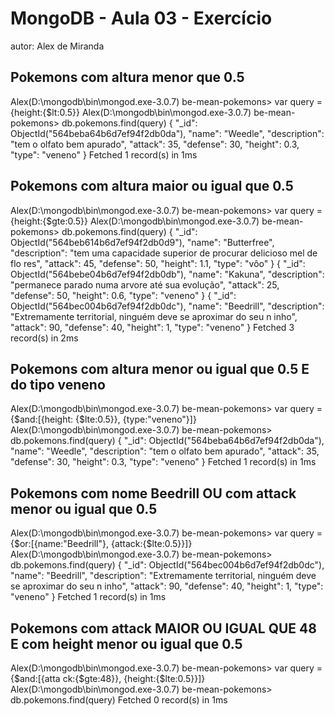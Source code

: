 # MongoDB - Aula 03 - Exercício
autor: Alex de Miranda

## Pokemons com altura menor que 0.5

Alex(D:\mongodb\bin\mongod.exe-3.0.7) be-mean-pokemons> var query = {height:{$lt:0.5}}
Alex(D:\mongodb\bin\mongod.exe-3.0.7) be-mean-pokemons> db.pokemons.find(query)
{
    "_id": ObjectId("564beba64b6d7ef94f2db0da"),
    "name": "Weedle",
    "description": "tem o olfato bem apurado",
    "attack": 35,
    "defense": 30,
    "height": 0.3,
    "type": "veneno"
}
Fetched 1 record(s) in 1ms

## Pokemons com altura maior ou igual que 0.5

Alex(D:\mongodb\bin\mongod.exe-3.0.7) be-mean-pokemons> var query = {height:{$gte:0.5}}
Alex(D:\mongodb\bin\mongod.exe-3.0.7) be-mean-pokemons> db.pokemons.find(query)
{
    "_id": ObjectId("564beb614b6d7ef94f2db0d9"),
    "name": "Butterfree",
    "description": "tem uma capacidade superior de procurar delicioso mel de flo
res",
    "attack": 45,
    "defense": 50,
    "height": 1.1,
    "type": "vôo"
}
{
    "_id": ObjectId("564bebe04b6d7ef94f2db0db"),
    "name": "Kakuna",
    "description": "permanece parado numa arvore até sua evolução",
    "attack": 25,
    "defense": 50,
    "height": 0.6,
    "type": "veneno"
}
{
    "_id": ObjectId("564bec004b6d7ef94f2db0dc"),
    "name": "Beedrill",
    "description": "Extremamente territorial, ninguém deve se aproximar do seu n
inho",
    "attack": 90,
    "defense": 40,
    "height": 1,
    "type": "veneno"
}
Fetched 3 record(s) in 2ms

## Pokemons com altura menor ou igual que 0.5 E do tipo veneno

Alex(D:\mongodb\bin\mongod.exe-3.0.7) be-mean-pokemons> var query = {$and:[{height: {$lte:0.5}}, {type:"veneno"}]}
Alex(D:\mongodb\bin\mongod.exe-3.0.7) be-mean-pokemons> db.pokemons.find(query)
{
    "_id": ObjectId("564beba64b6d7ef94f2db0da"),
    "name": "Weedle",
    "description": "tem o olfato bem apurado",
    "attack": 35,
    "defense": 30,
    "height": 0.3,
    "type": "veneno"
}
Fetched 1 record(s) in 1ms
## Pokemons com nome Beedrill OU com attack menor ou igual que 0.5

Alex(D:\mongodb\bin\mongod.exe-3.0.7) be-mean-pokemons> var query = {$or:[{name:"Beedrill"}, {attack:{$lte:0.5}}]}
Alex(D:\mongodb\bin\mongod.exe-3.0.7) be-mean-pokemons> db.pokemons.find(query)
{
    "_id": ObjectId("564bec004b6d7ef94f2db0dc"),
    "name": "Beedrill",
    "description": "Extremamente territorial, ninguém deve se aproximar do seu n
inho",
    "attack": 90,
    "defense": 40,
    "height": 1,
    "type": "veneno"
}
Fetched 1 record(s) in 1ms
## Pokemons com attack MAIOR OU IGUAL QUE 48 E com height menor ou igual que 0.5

Alex(D:\mongodb\bin\mongod.exe-3.0.7) be-mean-pokemons> var query = {$and:[{atta
ck:{$gte:48}}, {height:{$lte:0.5}}]}
Alex(D:\mongodb\bin\mongod.exe-3.0.7) be-mean-pokemons> db.pokemons.find(query)
Fetched 0 record(s) in 1ms